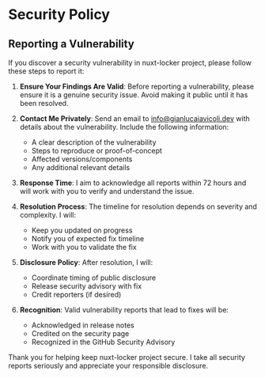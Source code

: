 # Security Policy

## Reporting a Vulnerability

If you discover a security vulnerability in nuxt-locker project, please follow these steps to report it:

1. **Ensure Your Findings Are Valid**: Before reporting a vulnerability, please ensure it is a genuine security issue. Avoid making it public until it has been resolved.

2. **Contact Me Privately**: Send an email to [info@gianlucaiavicoli.dev](mailto:info@gianlucaiavicoli.dev) with details about the vulnerability. Include the following information:
   - A clear description of the vulnerability
   - Steps to reproduce or proof-of-concept
   - Affected versions/components
   - Any additional relevant details

3. **Response Time**: I aim to acknowledge all reports within 72 hours and will work with you to verify and understand the issue.

4. **Resolution Process**: The timeline for resolution depends on severity and complexity. I will:
   - Keep you updated on progress
   - Notify you of expected fix timeline
   - Work with you to validate the fix

5. **Disclosure Policy**: After resolution, I will:
   - Coordinate timing of public disclosure
   - Release security advisory with fix
   - Credit reporters (if desired)

6. **Recognition**: Valid vulnerability reports that lead to fixes will be:
   - Acknowledged in release notes
   - Credited on the security page
   - Recognized in the GitHub Security Advisory

Thank you for helping keep nuxt-locker project secure. I take all security reports seriously and appreciate your responsible disclosure.
